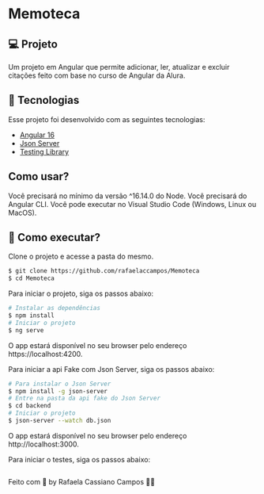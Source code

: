 <h1>Memoteca</h1>

## 💻 Projeto

 Um projeto em Angular que permite adicionar, ler, atualizar e excluir citações feito com base no curso de Angular da Alura.

## 🧪 Tecnologias

Esse projeto foi desenvolvido com as seguintes tecnologias:

- [Angular 16](https://angular.io/)
- [Json Server](https://www.npmjs.com/package/json-server)
- [Testing Library](https://testing-library.com/)

## Como usar?

  Você precisará no mínimo da versão ^16.14.0 do Node.
  Você precisará do Angular CLI.
  Você pode executar no Visual Studio Code (Windows, Linux ou MacOS).

## 🚀 Como executar?

Clone o projeto e acesse a pasta do mesmo.

```bash
$ git clone https://github.com/rafaelaccampos/Memoteca
$ cd Memoteca
```
Para iniciar o projeto, siga os passos abaixo:
```bash
# Instalar as dependências
$ npm install
# Iniciar o projeto
$ ng serve
```
O app estará disponível no seu browser pelo endereço https://localhost:4200.

Para iniciar a api Fake com Json Server, siga os passos abaixo:
```bash
# Para instalar o Json Server
$ npm install -g json-server
# Entre na pasta da api fake do Json Server
$ cd backend
# Iniciar o projeto
$ json-server --watch db.json
```
O app estará disponível no seu browser pelo endereço http://localhost:3000.

Para iniciar o testes, siga os passos abaixo:
```bash
```

Feito com 💜 by Rafaela Cassiano Campos 👋🏻
